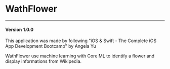 # WathFlower

--- 

#### Version 1.0.0

This application was made by following "iOS & Swift - The Complete iOS App Development Bootcamp" by Angela Yu

WathFlower use machine learning with Core ML to identify a flower and display informations from Wikipedia.

